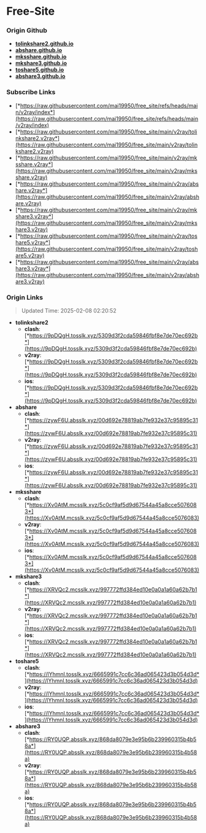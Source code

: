 # Free-Site

### Origin Github

- [**tolinkshare2.github.io**](https://github.com/tolinkshare2/tolinkshare2.github.io)
- [**abshare.github.io**](https://github.com/abshare/abshare.github.io)
- [**mksshare.github.io**](https://github.com/mksshare/mksshare.github.io)
- [**mkshare3.github.io**](https://github.com/mkshare3/mkshare3.github.io)
- [**toshare5.github.io**](https://github.com/toshare5/toshare5.github.io)
- [**abshare3.github.io**](https://github.com/abshare3/abshare3.github.io)

### Subscribe Links

- [*https://raw.githubusercontent.com/mai19950/free_site/refs/heads/main/v2ray/index*](https://raw.githubusercontent.com/mai19950/free_site/refs/heads/main/v2ray/index)
- [*https://raw.githubusercontent.com/mai19950/free_site/main/v2ray/tolinkshare2.v2ray*](https://raw.githubusercontent.com/mai19950/free_site/main/v2ray/tolinkshare2.v2ray)
- [*https://raw.githubusercontent.com/mai19950/free_site/main/v2ray/mksshare.v2ray*](https://raw.githubusercontent.com/mai19950/free_site/main/v2ray/mksshare.v2ray)
- [*https://raw.githubusercontent.com/mai19950/free_site/main/v2ray/abshare.v2ray*](https://raw.githubusercontent.com/mai19950/free_site/main/v2ray/abshare.v2ray)
- [*https://raw.githubusercontent.com/mai19950/free_site/main/v2ray/mkshare3.v2ray*](https://raw.githubusercontent.com/mai19950/free_site/main/v2ray/mkshare3.v2ray)
- [*https://raw.githubusercontent.com/mai19950/free_site/main/v2ray/toshare5.v2ray*](https://raw.githubusercontent.com/mai19950/free_site/main/v2ray/toshare5.v2ray)
- [*https://raw.githubusercontent.com/mai19950/free_site/main/v2ray/abshare3.v2ray*](https://raw.githubusercontent.com/mai19950/free_site/main/v2ray/abshare3.v2ray)

### Origin Links

> Updated Time: 2025-02-08 02:20:52

- **tolinkshare2**
  - **clash**: [*https://9pDQgH.tosslk.xyz/5309d3f2cda59846fbf8e7de70ec692b*](https://9pDQgH.tosslk.xyz/5309d3f2cda59846fbf8e7de70ec692b)
  - **v2ray**: [*https://9pDQgH.tosslk.xyz/5309d3f2cda59846fbf8e7de70ec692b*](https://9pDQgH.tosslk.xyz/5309d3f2cda59846fbf8e7de70ec692b)
  - **ios**: [*https://9pDQgH.tosslk.xyz/5309d3f2cda59846fbf8e7de70ec692b*](https://9pDQgH.tosslk.xyz/5309d3f2cda59846fbf8e7de70ec692b)
- **abshare**
  - **clash**: [*https://zywF6U.absslk.xyz/00d692e78819ab7fe932e37c95895c31*](https://zywF6U.absslk.xyz/00d692e78819ab7fe932e37c95895c31)
  - **v2ray**: [*https://zywF6U.absslk.xyz/00d692e78819ab7fe932e37c95895c31*](https://zywF6U.absslk.xyz/00d692e78819ab7fe932e37c95895c31)
  - **ios**: [*https://zywF6U.absslk.xyz/00d692e78819ab7fe932e37c95895c31*](https://zywF6U.absslk.xyz/00d692e78819ab7fe932e37c95895c31)
- **mksshare**
  - **clash**: [*https://Xv0AtM.mcsslk.xyz/5c0cf9af5d9d67544a45a8cce5076083*](https://Xv0AtM.mcsslk.xyz/5c0cf9af5d9d67544a45a8cce5076083)
  - **v2ray**: [*https://Xv0AtM.mcsslk.xyz/5c0cf9af5d9d67544a45a8cce5076083*](https://Xv0AtM.mcsslk.xyz/5c0cf9af5d9d67544a45a8cce5076083)
  - **ios**: [*https://Xv0AtM.mcsslk.xyz/5c0cf9af5d9d67544a45a8cce5076083*](https://Xv0AtM.mcsslk.xyz/5c0cf9af5d9d67544a45a8cce5076083)
- **mkshare3**
  - **clash**: [*https://XRVQc2.mcsslk.xyz/997772ffd384ed10e0a0a1a60a62b7b1*](https://XRVQc2.mcsslk.xyz/997772ffd384ed10e0a0a1a60a62b7b1)
  - **v2ray**: [*https://XRVQc2.mcsslk.xyz/997772ffd384ed10e0a0a1a60a62b7b1*](https://XRVQc2.mcsslk.xyz/997772ffd384ed10e0a0a1a60a62b7b1)
  - **ios**: [*https://XRVQc2.mcsslk.xyz/997772ffd384ed10e0a0a1a60a62b7b1*](https://XRVQc2.mcsslk.xyz/997772ffd384ed10e0a0a1a60a62b7b1)
- **toshare5**
  - **clash**: [*https://lYhmnl.tosslk.xyz/6665991c7cc6c36ad065423d3b054d3d*](https://lYhmnl.tosslk.xyz/6665991c7cc6c36ad065423d3b054d3d)
  - **v2ray**: [*https://lYhmnl.tosslk.xyz/6665991c7cc6c36ad065423d3b054d3d*](https://lYhmnl.tosslk.xyz/6665991c7cc6c36ad065423d3b054d3d)
  - **ios**: [*https://lYhmnl.tosslk.xyz/6665991c7cc6c36ad065423d3b054d3d*](https://lYhmnl.tosslk.xyz/6665991c7cc6c36ad065423d3b054d3d)
- **abshare3**
  - **clash**: [*https://RY0UQP.absslk.xyz/868da8079e3e95b6b239960315b4b58a*](https://RY0UQP.absslk.xyz/868da8079e3e95b6b239960315b4b58a)
  - **v2ray**: [*https://RY0UQP.absslk.xyz/868da8079e3e95b6b239960315b4b58a*](https://RY0UQP.absslk.xyz/868da8079e3e95b6b239960315b4b58a)
  - **ios**: [*https://RY0UQP.absslk.xyz/868da8079e3e95b6b239960315b4b58a*](https://RY0UQP.absslk.xyz/868da8079e3e95b6b239960315b4b58a)
